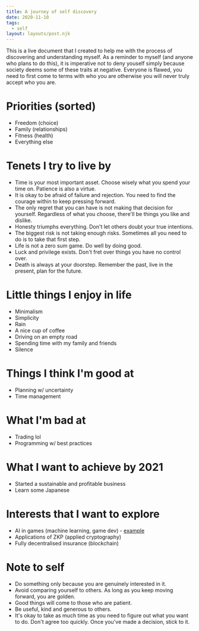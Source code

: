 ```yaml
---
title: A journey of self discovery
date: 2020-11-10
tags:
  - self
layout: layouts/post.njk
---
```


This is a live document that I created to help me with the process of discovering and understanding myself. As a reminder to myself (and anyone who plans to do this), it is imperative not to deny youself simply because society deems some of these traits at negative. Everyone is flawed, you need to first come to terms with who you are otherwise you will never truly accept who you are.
# Priorities (sorted)
- Freedom (choice)
- Family (relationships)
- Fitness (health)
- Everything else

# Tenets I try to live by
- Time is your most important asset. Choose wisely what you spend your time on. Patience is also a virtue.
- It is okay to be afraid of failure and rejection. You need to find the courage within to keep pressing forward.
- The only regret that you can have is not making that decision for yourself. Regardless of what you choose, there'll be things you like and dislike. 
- Honesty triumphs everything. Don't let others doubt your true intentions.
- The biggest risk is not taking enough risks. Sometimes all you need to do is to take that first step.
- Life is not a zero sum game. Do well by doing good.
- Luck and privilege exists. Don't fret over things you have no control over.
- Death is always at your doorstep. Remember the past, live in the present, plan for the future.

# Little things I enjoy in life
- Minimalism
- Simplicity
- Rain
- A nice cup of coffee
- Driving on an empty road
- Spending time with my family and friends
- Silence

# Things I think I'm good at
- Planning w/ uncertainty
- Time management

# What I'm bad at
- Trading lol
- Programming w/ best practices

# What I want to achieve by 2021
- Started a sustainable and profitable business
- Learn some Japanese

# Interests that I want to explore
- AI in games (machine learning, game dev) - [example](https://www.youtube.com/watch?v=saNNQUKjCXQ)
- Applications of ZKP (applied cryptography)
- Fully decentralised insurance (blockchain)

# Note to self
- Do something only because you are genuinely interested in it.
- Avoid comparing yourself to others. As long as you keep moving forward, you are golden.
- Good things will come to those who are patient.
- Be useful, kind and generous to others.
- It's okay to take as much time as you need to figure out what you want to do. Don't agree too quickly. Once you've made a decision, stick to it.